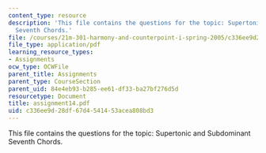 ```yaml
---
content_type: resource
description: 'This file contains the questions for the topic: Supertonic and Subdominant
  Seventh Chords.'
file: /courses/21m-301-harmony-and-counterpoint-i-spring-2005/c336ee9d28df67d4541453acea808bd3_assignment14.pdf
file_type: application/pdf
learning_resource_types:
- Assignments
ocw_type: OCWFile
parent_title: Assignments
parent_type: CourseSection
parent_uid: 84e4eb93-b285-ee61-df33-ba27bf276d5d
resourcetype: Document
title: assignment14.pdf
uid: c336ee9d-28df-67d4-5414-53acea808bd3
---
```

This file contains the questions for the topic: Supertonic and Subdominant Seventh Chords.

